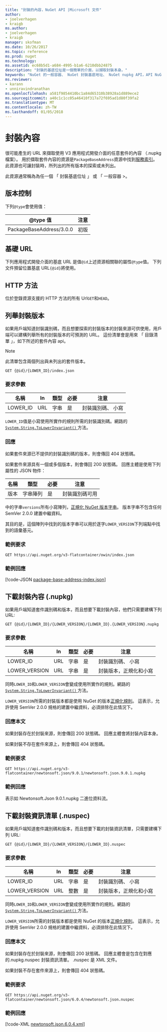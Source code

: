 ```yaml
---
title: "封裝的內容，NuGet API |Microsoft 文件"
author:
- joelverhagen
- kraigb
ms.author:
- joelverhagen
- kraigb
manager: skofman
ms.date: 10/26/2017
ms.topic: reference
ms.prod: nuget
ms.technology: 
ms.assetid: ec68b5d1-a684-4995-b1a6-6210dbb24875
description: "封裝的基底位址是一個簡單的介面，以擷取封裝本身。"
keywords: "NuGet 的一般容器、 NuGet 封裝基底地址、 NuGet nupkg API，API NuGet 套件的版本中，NuGet API 未列出的套件，NuGet API 下載 nuspec"
ms.reviewer:
- karann
- unniravindranathan
ms.openlocfilehash: a581f9854410bc1a84d65310b38928a1d889ece2
ms.sourcegitcommit: a40c1c1cc05a46410f317a72f695ad1d80f39fa2
ms.translationtype: MT
ms.contentlocale: zh-TW
ms.lasthandoff: 01/05/2018
---
```

# <a name="package-content"></a>封裝內容

很可能產生的 URL 來擷取使用 V3 應用程式開發介面的任意套件的內容 （.nupkg 檔案）。 用於擷取套件內容的資源是`PackageBaseAddress`資源中找到[服務索引](service-index.md)。 此資源也可讓封裝時，所列出的所有版本的探索或未列出。

此資源通常稱為為任一個 「 封裝基底位址 」 或 「 一般容器 >。

## <a name="versioning"></a>版本控制

下列`@type`會使用值：

@type 值              | 注意
------------------------ | -----
PackageBaseAddress/3.0.0 | 初版

## <a name="base-url"></a>基礎 URL

下列應用程式開發介面的基底 URL 是值`@id`上述資源相關聯的屬性`@type`值。 下列文件預留位置基底 URL`{@id}`將使用。

## <a name="http-methods"></a>HTTP 方法

位於登錄資源支援的 HTTP 方法的所有 Url`GET`和`HEAD`。

## <a name="enumerate-package-versions"></a>列舉封裝版本

如果用戶端知道封裝識別碼，而且想要探索的封裝版本的封裝來源可供使用，用戶端可以建構列舉所有的封裝版本的可預測的 URL。 這份清單會是用來 「 目錄清單 」，如下所述的套件內容 api。

> [!Note]
> 此清單包含兩個列出與未列出的套件版本。

```
GET {@id}/{LOWER_ID}/index.json
```

### <a name="request-parameters"></a>要求參數

名稱     | In     | 類型    | 必要 | 注意
-------- | ------ | ------- | -------- | -----
LOWER_ID | URL    | 字串  | 是      | 封裝識別碼、 小寫

`LOWER_ID`值是小寫使用所實作的規則所需的封裝識別碼。網路的[ `System.String.ToLowerInvariant()` ](/dotnet/api/system.string.tolowerinvariant?view=netstandard-2.0#System_String_ToLowerInvariant)方法。

### <a name="response"></a>回應

如果套件來源已不提供的封裝識別碼的版本，則會傳回 404 狀態碼。

如果套件來源具有一個或多個版本，則會傳回 200 狀態碼。 回應主體是使用下列屬性的 JSON 物件：

名稱     | 類型             | 必要 | 注意
-------- | ---------------- | -------- | -----
版本 | 字串陣列 | 是      | 封裝識別碼可用

中的字串`versions`所有小寫陣列，[正規化 NuGet 版本字串](../reference/package-versioning.md#normalized-version-numbers)。 版本字串不包含任何 SemVer 2.0.0 建置中繼資料。

其目的是，這個陣列中找到的版本字串可以用於逐字`LOWER_VERSION`下列端點中找到的語彙基元。

### <a name="sample-request"></a>範例要求

```
GET https://api.nuget.org/v3-flatcontainer/owin/index.json
```

### <a name="sample-response"></a>範例回應

[!code-JSON [package-base-address-index.json](./_data/package-base-address-index.json)]

## <a name="download-package-content-nupkg"></a>下載封裝內容 (.nupkg)

如果用戶端知道套件識別碼和版本，而且想要下載封裝內容，他們只需要建構下列 URL:

```
GET {@id}/{LOWER_ID}/{LOWER_VERSION}/{LOWER_ID}.{LOWER_VERSION}.nupkg
```

### <a name="request-parameters"></a>要求參數

名稱          | In     | 類型   | 必要 | 注意
------------- | ------ | ------ | -------- | -----
LOWER_ID      | URL    | 字串 | 是      | 封裝識別碼、 小寫
LOWER_VERSION | URL    | 字串 | 是      | 封裝版本，正規化和小寫

同時`LOWER_ID`和`LOWER_VERSION`會變成使用所實作的規則。網路的[ `System.String.ToLowerInvariant()` ](/dotnet/api/system.string.tolowerinvariant?view=netstandard-2.0#System_String_ToLowerInvariant)方法。

`LOWER_VERSION`所需的封裝版本都是使用 NuGet 的版本[正規化規則](../reference/package-versioning.md#normalized-version-numbers)。 這表示，允許使用 SemVer 2.0.0 規格的建置中繼資料，必須排除在此情況下。

### <a name="response-body"></a>回應本文

如果封裝存在於封裝來源，則會傳回 200 狀態碼。 回應主體會將封裝內容本身。

如果封裝不存在套件來源上，則會傳回 404 狀態碼。

### <a name="sample-request"></a>範例要求

```
GET https://api.nuget.org/v3-flatcontainer/newtonsoft.json/9.0.1/newtonsoft.json.9.0.1.nupkg
```

### <a name="sample-response"></a>範例回應

表示如 Newtonsoft.Json 9.0.1.nupkg 二進位資料流。

## <a name="download-package-manifest-nuspec"></a>下載封裝資訊清單 (.nuspec)

如果用戶端知道套件識別碼和版本，而且想要下載的封裝資訊清單，只需要建構下列 URL:

```
GET {@id}/{LOWER_ID}/{LOWER_VERSION}/{LOWER_ID}.nuspec
```

### <a name="request-parameters"></a>要求參數

名稱          | In     | 類型    | 必要 | 注意
------------- | ------ | ------- | -------- | -----
LOWER_ID      | URL    | 字串  | 是      | 封裝識別碼、 小寫
LOWER_VERSION | URL    | 整數 | 是      | 封裝版本，正規化和小寫

同時`LOWER_ID`和`LOWER_VERSION`會變成使用所實作的規則。網路的[ `System.String.ToLowerInvariant()` ](/dotnet/api/system.string.tolowerinvariant?view=netstandard-2.0#System_String_ToLowerInvariant)方法。

`LOWER_VERSION`所需的封裝版本都是使用 NuGet 的版本[正規化規則](../reference/package-versioning.md#normalized-version-numbers)。 這表示，允許使用 SemVer 2.0.0 規格的建置中繼資料，必須排除在此情況下。

### <a name="response-body"></a>回應本文

如果封裝存在於封裝來源，則會傳回 200 狀態碼。 回應主體會是包含在對應的.nupkg.nuspec 封裝資訊清單。 .nuspec 是 XML 文件。

如果封裝不存在套件來源上，則會傳回 404 狀態碼。

### <a name="sample-request"></a>範例要求

```
GET https://api.nuget.org/v3-flatcontainer/newtonsoft.json/6.0.4/newtonsoft.json.nuspec
```

### <a name="sample-response"></a>範例回應

[!code-XML [newtonsoft.json.6.0.4.xml](./_data/newtonsoft.json.6.0.4.xml)]
